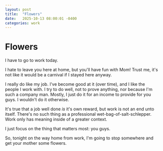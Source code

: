 ```yaml
---
layout: post
title:  "Flowers"
date:   2025-10-13 08:00:01 -0400
categories: work
---
```

# Flowers

I have to go to work today.

I hate to leave you here at home, but you'll have fun with Mom! Trust me, it's not like it would be a carnival if I stayed here anyway.

I really do like my job. I've become good at it (over time), and I like the people I work with. I try to do well, not to prove anything, nor because I'm such a company man. Mostly, I just do it for an income to provide for you guys. I wouldn't do it otherwise.

It's true that a job well done _is_ it's own reward, but work is not an end unto itself. There's no such thing as a professional wet-bag-of-salt-schlepper. Work only has meaning inside of a greater context. 

I just focus on the thing that matters most: you guys.

So, tonight on the way home from work, I'm going to stop somewhere and get your mother some flowers.
